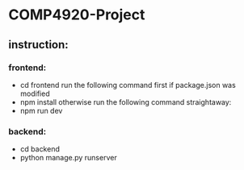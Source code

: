 # COMP4920-Project
## instruction:
### frontend:
* cd frontend
run the following command first if package.json was modified
* npm install
otherwise run the following command straightaway:
* npm run dev

### backend:
* cd backend 
* python manage.py runserver


